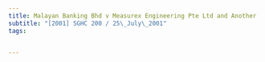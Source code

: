 ```yaml
---
title: Malayan Banking Bhd v Measurex Engineering Pte Ltd and Another 
subtitle: "[2001] SGHC 200 / 25\_July\_2001"
tags:


---
```


